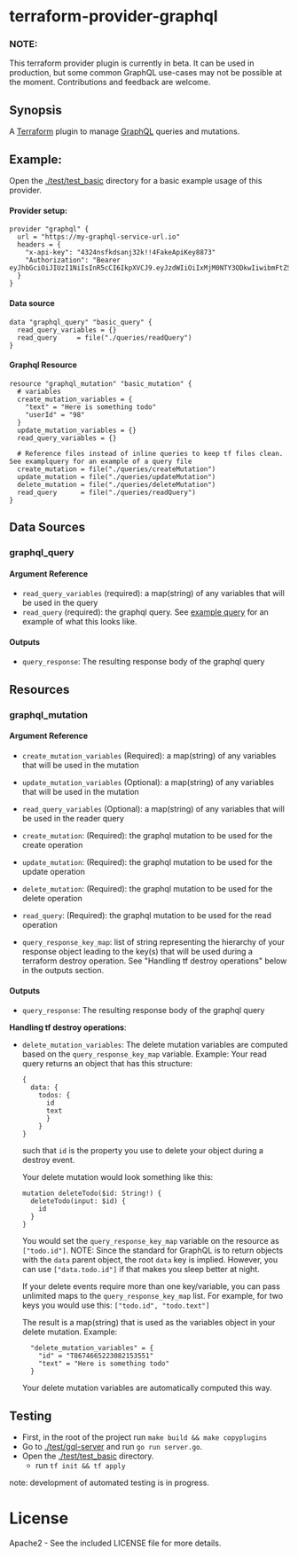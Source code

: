 # terraform-provider-graphql
### NOTE: 
This terraform provider plugin is currently in beta. It can be used in production, but some common GraphQL use-cases may not be possible at the moment. Contributions and feedback are welcome. 

## Synopsis

A [Terraform](https://terraform.io) plugin to manage [GraphQL](https://graphql.org/) queries and mutations. 
  

## Example: 
Open the [./test/test_basic]("./test/test_basic") directory for a basic example usage of this provider.

#### Provider setup:
```
provider "graphql" {
  url = "https://my-graphql-service-url.io"
  headers = {
    "x-api-key": "4324nsfkdsanj32k!!4FakeApiKey8873"
    "Authorization": "Bearer eyJhbGciOiJIUzI1NiIsInR5cCI6IkpXVCJ9.eyJzdWIiOiIxMjM0NTY3ODkwIiwibmFtZSI6IkpvaG4gRG9lIiwiaWF0IjoxNTE2MjM5MDIyfQ.SflKxwRJSMeKKF2QT4fwpMeJf36POk6yJV_adQssw5c"
  }
}
```
#### Data source
```
data "graphql_query" "basic_query" {
  read_query_variables = {}
  read_query     = file("./queries/readQuery")
}
```
#### Graphql Resource
```
resource "graphql_mutation" "basic_mutation" {
  # variables
  create_mutation_variables = {
    "text" = "Here is something todo"
    "userId" = "98"
  }
  update_mutation_variables = {}
  read_query_variables = {}

  # Reference files instead of inline queries to keep tf files clean. See examplquery for an example of a query file
  create_mutation = file("./queries/createMutation")
  update_mutation = file("./queries/updateMutation")
  delete_mutation = file("./queries/deleteMutation")
  read_query      = file("./queries/readQuery")
}
```
## Data Sources

### graphql_query
#### Argument Reference
- `read_query_variables` (required): a map(string) of any variables that will be used in the query
- `read_query` (required): the graphql query. See [example query](./examplequery) for an example of what this looks like.
#### Outputs
- `query_response`: The resulting response body of the graphql query

## Resources

### graphql_mutation
#### Argument Reference
- `create_mutation_variables` (Required): a map(string) of any variables that will be used in the mutation
- `update_mutation_variables` (Optional): a map(string) of any variables that will be used in the mutation
- `read_query_variables` (Optional): a map(string) of any variables that will be used in the reader query

- `create_mutation`: (Required): the graphql mutation to be used for the create operation  
- `update_mutation`: (Required): the graphql mutation to be used for the update operation 
- `delete_mutation`: (Required): the graphql mutation to be used for the delete operation 
- `read_query`:      (Required): the graphql mutation to be used for the read operation

- `query_response_key_map`: list of string representing the hierarchy of your response object leading to the key(s) that will be used during a terraform destroy operation.
  See "Handling tf destroy operations" below in the outputs section.

#### Outputs
- `query_response`: The resulting response body of the graphql query

**Handling tf destroy operations**:
- `delete_mutation_variables`: The delete mutation variables are computed based on the `query_response_key_map` variable.
  Example: Your read query returns an object that has this structure: 
  ```
  { 
    data: { 
      todos: { 
        id
        text 
        } 
      } 
  }
  ```
  such that `id` is the property you use to delete your object during a destroy event. 

  Your delete mutation would look something like this: 
  ```
  mutation deleteTodo($id: String!) {
    deleteTodo(input: $id) {
      id
    }
  }
  ```
  You would set the `query_response_key_map` variable on the resource as `["todo.id"]`. NOTE: Since the standard for GraphQL is to return objects with the `data` parent object, the root `data` key is implied. However, you can use `["data.todo.id"]` if that makes you sleep better at night. 

  If your delete events require more than one key/variable, you can pass unlimited maps to the `query_response_key_map` list. For example, for two keys you would use this: `["todo.id", "todo.text"]`

  The result is a map(string) that is used as the variables object in your delete mutation. Example:
  ```
    "delete_mutation_variables" = {
      "id" = "T8674665223082153551"
      "text" = "Here is something todo"
    }
  ```
  Your delete mutation variables are automatically computed this way. 

## Testing
- First, in the root of the project run `make build && make copyplugins`
- Go to [./test/gql-server]("./test/gql-server") and run `go run server.go`.
- Open the [./test/test_basic]("./test/test_basic") directory. 
  - run `tf init && tf apply`
  
 note: development of automated testing is in progress.
 
# License

Apache2 - See the included LICENSE file for more details.



